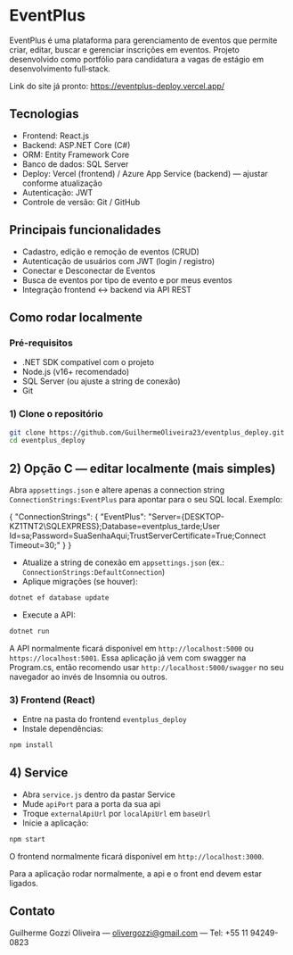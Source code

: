 # EventPlus

EventPlus é uma plataforma para gerenciamento de eventos que permite criar, editar, buscar e gerenciar inscrições em eventos. Projeto desenvolvido como portfólio para candidatura a vagas de estágio em desenvolvimento full‑stack.

Link do site já pronto: https://eventplus-deploy.vercel.app/

## Tecnologias
- Frontend: React.js  
- Backend: ASP.NET Core (C#)  
- ORM: Entity Framework Core  
- Banco de dados: SQL Server  
- Deploy: Vercel (frontend) / Azure App Service (backend) — ajustar conforme atualização  
- Autenticação: JWT  
- Controle de versão: Git / GitHub

## Principais funcionalidades
- Cadastro, edição e remoção de eventos (CRUD)  
- Autenticação de usuários com JWT (login / registro)  
- Conectar e Desconectar de Eventos  
- Busca de eventos por tipo de evento e por meus eventos  
- Integração frontend ↔ backend via API REST


## Como rodar localmente

### Pré-requisitos
- .NET SDK compatível com o projeto  
- Node.js (v16+ recomendado)  
- SQL Server (ou ajuste a string de conexão)  
- Git

### 1) Clone o repositório
```bash
git clone https://github.com/GuilhermeOliveira23/eventplus_deploy.git
cd eventplus_deploy
```


## 2) Opção C — editar localmente (mais simples)
Abra `appsettings.json` e altere apenas a connection string `ConnectionStrings:EventPlus` para apontar para o seu SQL local.
Exemplo:

{ "ConnectionStrings": { "EventPlus": "Server={DESKTOP-KZ1TNT2\SQLEXPRESS};Database=eventplus_tarde;User Id=sa;Password=SuaSenhaAqui;TrustServerCertificate=True;Connect Timeout=30;" } }
- Atualize a string de conexão em `appsettings.json` (ex.: `ConnectionStrings:DefaultConnection`)  
- Aplique migrações (se houver):
```bash
dotnet ef database update
```
- Execute a API:
```bash
dotnet run
```
A API normalmente ficará disponível em `http://localhost:5000` ou `https://localhost:5001`.
Essa aplicação já vem com swagger na Program.cs, então recomendo usar `http://localhost:5000/swagger` no seu navegador ao invés de Insomnia ou outros.

### 3) Frontend (React)
- Entre na pasta do frontend `eventplus_deploy` 
- Instale dependências:
```bash
npm install
```

## 4) Service
- Abra `service.js` dentro da pastar Service
- Mude `apiPort` para a porta da sua api
- Troque `externalApiUrl` por `localApiUrl` em `baseUrl`
- Inicie a aplicação:
```bash
npm start
```
O frontend normalmente ficará disponível em `http://localhost:3000`.

Para a aplicação rodar normalmente, a api e o front end devem estar ligados.

## Contato
Guilherme Gozzi Oliveira — olivergozzi@gmail.com — Tel: +55 11 94249-0823
